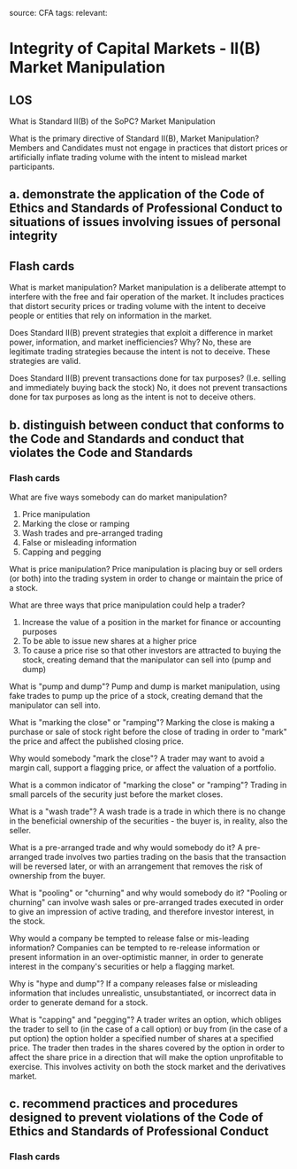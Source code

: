 source: CFA
tags: 
relevant: 

# Integrity of Capital Markets - II(B) Market Manipulation

## LOS

What is Standard II(B) of the SoPC?
Market Manipulation

What is the primary directive of Standard II(B), Market Manipulation?
Members and Candidates must not engage in practices that distort prices or artificially inflate trading volume with the intent to mislead market participants.


## a. demonstrate the application of the Code of Ethics and Standards of Professional Conduct to situations of issues involving issues of personal integrity

## Flash cards

What is market manipulation?
Market manipulation is a deliberate attempt to interfere with the free and fair operation of the market. It includes practices that distort security prices or trading volume with the intent to deceive people or entities that rely on information in the market.

Does Standard II(B) prevent strategies that exploit a difference in market power, information, and market inefficiencies? Why?
No, these are legitimate trading strategies because the intent is not to deceive. These strategies are valid.

Does Standard II(B) prevent transactions done for tax purposes? (I.e. selling and immediately buying back the stock)
No, it does not prevent transactions done for tax purposes as long as the intent is not to deceive others.


## b. distinguish between conduct that conforms to the Code and Standards and conduct that violates the Code and Standards

### Flash cards

What are five ways somebody can do market manipulation?
1. Price manipulation
2. Marking the close or ramping
3. Wash trades and pre-arranged trading
4. False or misleading information
5. Capping and pegging

What is price manipulation?
Price manipulation is placing buy or sell orders (or both) into the trading system in order to change or maintain the price of a stock. 

What are three ways that price manipulation could help a trader?
1. Increase the value of a position in the market for finance or accounting purposes
2. To be able to issue new shares at a higher price
3. To cause a price rise so that other investors are attracted to buying the stock, creating demand that the manipulator can sell into (pump and dump)

What is "pump and dump"?
Pump and dump is market manipulation, using fake trades to pump up the price of a stock, creating demand that the manipulator can sell into.

What is "marking the close" or "ramping"?
Marking the close is making a purchase or sale of stock right before the close of trading in order to "mark" the price and affect the published closing price.

Why would somebody "mark the close"?
A trader may want to avoid a margin call, support a flagging price, or affect the valuation of a portfolio.

What is a common indicator of "marking the close" or "ramping"?
Trading in small parcels of the security just before the market closes.

What is a "wash trade"?
A wash trade is a trade in which there is no change in the beneficial ownership of the securities - the buyer is, in reality, also the seller.

What is a pre-arranged trade and why would somebody do it?
A pre-arranged trade involves two parties trading on the basis that the transaction will be reversed later, or with an arrangement that removes the risk of ownership from the buyer.

What is "pooling" or "churning" and why would somebody do it?
"Pooling or churning" can involve wash sales or pre-arranged trades executed in order to give an impression of active trading, and therefore investor interest, in the stock.

Why would a company be tempted to release false or mis-leading information?
Companies can be tempted to re-release information or present information in an over-optimistic manner, in order to generate interest in the company's securities or help a flagging market.

Why is "hype and dump"?
If a company releases false or misleading information that includes unrealistic, unsubstantiated, or incorrect data in order to generate demand for a stock.

What is "capping" and "pegging"?
A trader writes an option, which obliges the trader to sell to (in the case of a call option) or buy from (in the case of a put option) the option holder a specified number of shares at a specified price. The trader then trades in the shares covered by the option in order to affect the share price in a direction that will make the option unprofitable to exercise. This involves activity on both the stock market and the derivatives market. 


## c. recommend practices and procedures designed to prevent violations of the Code of Ethics and Standards of Professional Conduct

### Flash cards

